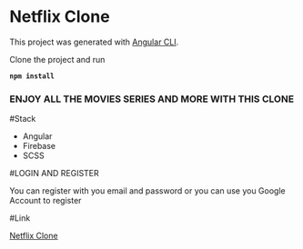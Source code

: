 # Netflix Clone

This project was generated with [Angular CLI](https://github.com/angular/angular-cli).

Clone the project and run

**`npm install`**

### ENJOY ALL THE MOVIES SERIES AND MORE WITH THIS CLONE

#Stack

- Angular
- Firebase
- SCSS

#LOGIN AND REGISTER

You can register with you email and password or you can use you Google Account to register

#Link

[Netflix Clone](https://netflix-clone-six-mauve.vercel.app/)

